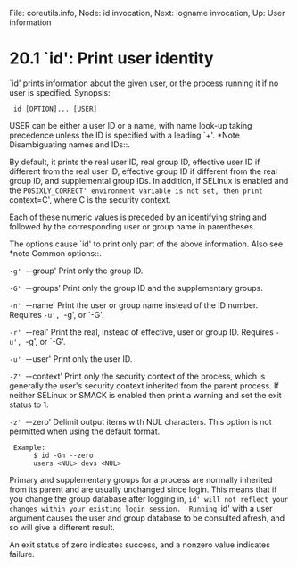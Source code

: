 File: coreutils.info,  Node: id invocation,  Next: logname invocation,  Up: User information

20.1 `id': Print user identity
==============================

`id' prints information about the given user, or the process running it
if no user is specified.  Synopsis:

     id [OPTION]... [USER]

   USER can be either a user ID or a name, with name look-up taking
precedence unless the ID is specified with a leading `+'.  *Note
Disambiguating names and IDs::.

   By default, it prints the real user ID, real group ID, effective
user ID if different from the real user ID, effective group ID if
different from the real group ID, and supplemental group IDs.  In
addition, if SELinux is enabled and the `POSIXLY_CORRECT' environment
variable is not set, then print `context=C', where C is the security
context.

   Each of these numeric values is preceded by an identifying string and
followed by the corresponding user or group name in parentheses.

   The options cause `id' to print only part of the above information.
Also see *note Common options::.

`-g'
`--group'
     Print only the group ID.

`-G'
`--groups'
     Print only the group ID and the supplementary groups.

`-n'
`--name'
     Print the user or group name instead of the ID number.  Requires
     `-u', `-g', or `-G'.

`-r'
`--real'
     Print the real, instead of effective, user or group ID.  Requires
     `-u', `-g', or `-G'.

`-u'
`--user'
     Print only the user ID.

`-Z'
`--context'
     Print only the security context of the process, which is generally
     the user's security context inherited from the parent process.  If
     neither SELinux or SMACK is enabled then print a warning and set
     the exit status to 1.

`-z'
`--zero'
     Delimit output items with NUL characters.  This option is not
     permitted when using the default format.

     Example:
          $ id -Gn --zero
          users <NUL> devs <NUL>


   Primary and supplementary groups for a process are normally inherited
from its parent and are usually unchanged since login.  This means that
if you change the group database after logging in, `id' will not
reflect your changes within your existing login session.  Running `id'
with a user argument causes the user and group database to be consulted
afresh, and so will give a different result.

   An exit status of zero indicates success, and a nonzero value
indicates failure.

